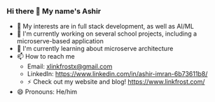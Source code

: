 ### Hi there 👋 My name's Ashir

- 🧐 My interests are in full stack development, as well as AI/ML
- 🔭 I'm currently working on several school projects, including a microserve-based application
- 🌱 I'm currently learning about microserve architecture
- 📫 How to reach me
  -  Email: xlinkfrostx@gmail.com
  -  LinkedIn: https://www.linkedin.com/in/ashir-imran-6b73611b8/
  - ⚡ Check out my website and blog! https://www.linkfrost.com/
- 😄 Pronouns: He/him

<!--
**LinkFrost/LinkFrost** is a ✨ _special_ ✨ repository because its `README.md` (this file) appears on your GitHub profile.

Here are some ideas to get you started:

- 🔭 I’m currently working on ...
- 🌱 I’m currently learning ...
- 👯 I’m looking to collaborate on ...
- 🤔 I’m looking for help with ...
- 💬 Ask me about ...
- 📫 How to reach me: ...
- 😄 Pronouns: ...
- ⚡ Fun fact: ...
-->
